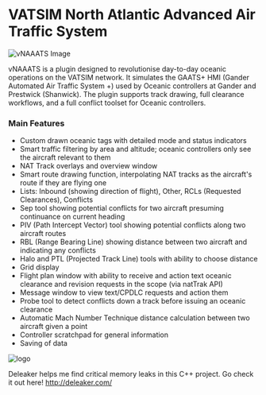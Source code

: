 # VATSIM North Atlantic Advanced Air Traffic System
![vNAAATS Image](https://i.imgur.com/X6pVVmE.png)

vNAAATS is a plugin designed to revolutionise day-to-day oceanic operations on the VATSIM network. It simulates the GAATS+ HMI (Gander Automated Air Traffic System +) used by Oceanic controllers at Gander and Prestwick (Shanwick). The plugin supports track drawing, full clearance workflows, and a full conflict toolset for Oceanic controllers.

### Main Features
- Custom drawn oceanic tags with detailed mode and status indicators
- Smart traffic filtering by area and altitude; oceanic controllers only see the aircraft relevant to them
- NAT Track overlays and overview window
- Smart route drawing function, interpolating NAT tracks as the aircraft's route if they are flying one
- Lists: Inbound (showing direction of flight), Other, RCLs (Requested Clearances), Conflicts
- Sep tool showing potential conflicts for two aircraft presuming continuance on current heading
- PIV (Path Intercept Vector) tool showing potential conflicts along two aircraft routes
- RBL (Range Bearing Line) showing distance between two aircraft and indicating any conflicts
- Halo and PTL (Projected Track Line) tools with ability to choose distance
- Grid display
- Flight plan window with ability to receive and action text oceanic clearance and revision requests in the scope (via natTrak API)
- Message window to view text/CPDLC requests and action them
- Probe tool to detect conflicts down a track before issuing an oceanic clearance
- Automatic Mach Number Technique distance calculation between two aircraft given a point
- Controller scratchpad for general information
- Saving of data

![logo](https://resources.ganderoceanic.com/media/img/brand/bnr/small_bnr.png)

Deleaker helps me find critical memory leaks in this C++ project. Go check it out here! http://deleaker.com/
